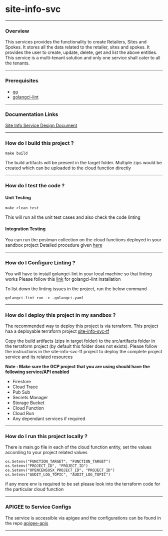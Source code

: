 # site-info-svc

---

### Overview
This services provides the functionality to create Retailers, Sites and Spokes.
It stores all the data related to the retailer, sites and spokes.
It provides the user to create, update, delete, get and list the above entities.
This service is a multi-tenant solution and only one service shall cater to all the tenants.

---

### Prerequisites

- [go](https://go.dev/doc/install)
- [golangci-lint](https://golangci-lint.run/usage/install/)
---

### Documentation Links
[Site Info Service Design Document](https://takeofftech.atlassian.net/wiki/spaces/INC/pages/3806396520/Site+Information+Microservice+-+Design+Document)

---

### How do I build this project ?
```
make build
```
The build artifacts will be present in the target folder.
Multiple zips would be created which can be uploaded to the cloud function directly

---

### How do I test the code ?

#### Unit Testing
```
make clean test
```
This will run all the unit test cases and also check the code linting

#### Integration Testing
You can run the postman collection on the cloud functions deployed in your sandbox project
Detailed procedure given [here](https://github.com/TakeoffTech/site-info-svc/tree/main/integration-test/README.md)

---

### How do I Configure Linting ?
You will have to install golangci-lint in your local machine so that linting works
Please follow this [link](https://golangci-lint.run/usage/install/) for golangci-lint installation

To list down the linting issues in the project, run the below command
```
golangci-lint run -c .golangci.yaml
```
---
### How do I deploy this project in my sandbox ?

The recommended way to deploy this project is via terraform.
This project haa a deployable terraform project 
[site-info-svc-tf](https://github.com/TakeoffTech/site-info-svc-tf)

Copy the build artifacts (zips in target folder) to the src/artifacts folder in the terraform project (by default this folder does not exists).
Please follow the instructions in the site-info-svc-tf project to deploy the complete project service and its related resources

**Note : Make sure the GCP project that you are using should have the following service/API enabled**
- Firestore
- Cloud Trace
- Pub Sub
- Secrets Manager
- Storage Bucket
- Cloud Function
- Cloud Run
- Any dependant services if required

---

### How do I run this project locally ?
There is main.go file in each of the cloud function entity, set the values according to your project related values

```
os.Setenv("FUNCTION_TARGET", "FUNCTION_TARGET")
os.Setenv("PROJECT_ID", "PROJECT_ID")
os.Setenv("OPENCENSUSX_PROJECT_ID", "PROJECT_ID")
os.Setenv("AUDIT_LOG_TOPIC", "AUDIT_LOG_TOPIC")
```
if any more env is required to be set please look into the terraform code for the particular cloud function

---

### APIGEE to Service Configs

The service is accessible via apigee and the configurations can be found in the repo
[apigee-apis](https://github.com/TakeoffTech/apigee-apis)

---

